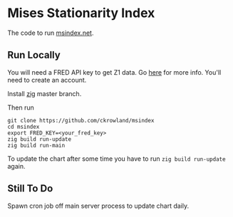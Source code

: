 # Mises Stationarity Index

The code to run [msindex.net](https://www.msindex.net).

## Run Locally
You will need a FRED API key to get Z1 data. Go [here](https://fred.stlouisfed.org/docs/api/api_key.html) for more info. You'll need to create an account.

Install [zig](https://ziglang.org/download) master branch.

Then run
```
git clone https://github.com/ckrowland/msindex
cd msindex
export FRED_KEY=<your_fred_key>
zig build run-update
zig build run-main
```
To update the chart after some time you have to run `zig build run-update` again.

## Still To Do
Spawn cron job off main server process to update chart daily.
